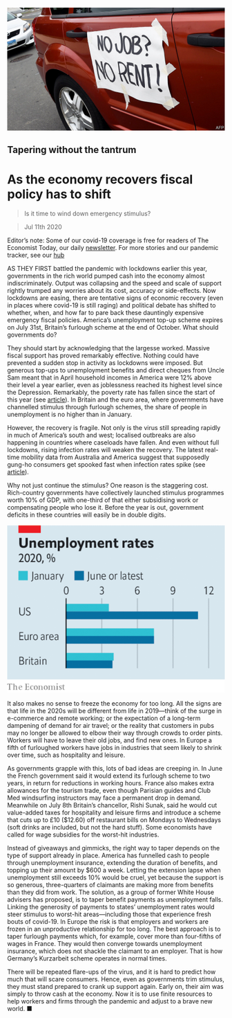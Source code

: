![](./images/20200711_LDP501.jpg)

## Tapering without the tantrum

# As the economy recovers fiscal policy has to shift

> Is it time to wind down emergency stimulus?

> Jul 11th 2020

Editor’s note: Some of our covid-19 coverage is free for readers of The Economist Today, our daily [newsletter](https://www.economist.com/https://my.economist.com/user#newsletter). For more stories and our pandemic tracker, see our [hub](https://www.economist.com//news/2020/03/11/the-economists-coverage-of-the-coronavirus)

AS THEY FIRST battled the pandemic with lockdowns earlier this year, governments in the rich world pumped cash into the economy almost indiscriminately. Output was collapsing and the speed and scale of support rightly trumped any worries about its cost, accuracy or side-effects. Now lockdowns are easing, there are tentative signs of economic recovery (even in places where covid-19 is still raging) and political debate has shifted to whether, when, and how far to pare back these dauntingly expensive emergency fiscal policies. America’s unemployment top-up scheme expires on July 31st, Britain’s furlough scheme at the end of October. What should governments do?

They should start by acknowledging that the largesse worked. Massive fiscal support has proved remarkably effective. Nothing could have prevented a sudden stop in activity as lockdowns were imposed. But generous top-ups to unemployment benefits and direct cheques from Uncle Sam meant that in April household incomes in America were 12% above their level a year earlier, even as joblessness reached its highest level since the Depression. Remarkably, the poverty rate has fallen since the start of this year (see [article](https://www.economist.com//united-states/2020/07/06/americas-huge-stimulus-is-having-surprising-effects-on-the-poor)). In Britain and the euro area, where governments have channelled stimulus through furlough schemes, the share of people in unemployment is no higher than in January.

However, the recovery is fragile. Not only is the virus still spreading rapidly in much of America’s south and west; localised outbreaks are also happening in countries where caseloads have fallen. And even without full lockdowns, rising infection rates will weaken the recovery. The latest real-time mobility data from Australia and America suggest that supposedly gung-ho consumers get spooked fast when infection rates spike (see [article](https://www.economist.com//finance-and-economics/2020/07/11/some-economies-are-bouncing-back-but-recoveries-can-easily-go-wrong)).

Why not just continue the stimulus? One reason is the staggering cost. Rich-country governments have collectively launched stimulus programmes worth 10% of GDP, with one-third of that either subsidising work or compensating people who lose it. Before the year is out, government deficits in these countries will easily be in double digits.

![](./images/20200711_LDC394.png)

It also makes no sense to freeze the economy for too long. All the signs are that life in the 2020s will be different from life in 2019—think of the surge in e-commerce and remote working; or the expectation of a long-term dampening of demand for air travel; or the reality that customers in pubs may no longer be allowed to elbow their way through crowds to order pints. Workers will have to leave their old jobs, and find new ones. In Europe a fifth of furloughed workers have jobs in industries that seem likely to shrink over time, such as hospitality and leisure.

As governments grapple with this, lots of bad ideas are creeping in. In June the French government said it would extend its furlough scheme to two years, in return for reductions in working hours. France also makes extra allowances for the tourism trade, even though Parisian guides and Club Med windsurfing instructors may face a permanent drop in demand. Meanwhile on July 8th Britain’s chancellor, Rishi Sunak, said he would cut value-added taxes for hospitality and leisure firms and introduce a scheme that cuts up to £10 ($12.60) off restaurant bills on Mondays to Wednesdays (soft drinks are included, but not the hard stuff). Some economists have called for wage subsidies for the worst-hit industries.

Instead of giveaways and gimmicks, the right way to taper depends on the type of support already in place. America has funnelled cash to people through unemployment insurance, extending the duration of benefits, and topping up their amount by $600 a week. Letting the extension lapse when unemployment still exceeds 10% would be cruel, yet because the support is so generous, three-quarters of claimants are making more from benefits than they did from work. The solution, as a group of former White House advisers has proposed, is to taper benefit payments as unemployment falls. Linking the generosity of payments to states’ unemployment rates would steer stimulus to worst-hit areas—including those that experience fresh bouts of covid-19. In Europe the risk is that employers and workers are frozen in an unproductive relationship for too long. The best approach is to taper furlough payments which, for example, cover more than four-fifths of wages in France. They would then converge towards unemployment insurance, which does not shackle the claimant to an employer. That is how Germany’s Kurzarbeit scheme operates in normal times.

There will be repeated flare-ups of the virus, and it is hard to predict how much that will scare consumers. Hence, even as governments trim stimulus, they must stand prepared to crank up support again. Early on, their aim was simply to throw cash at the economy. Now it is to use finite resources to help workers and firms through the pandemic and adjust to a brave new world. ■